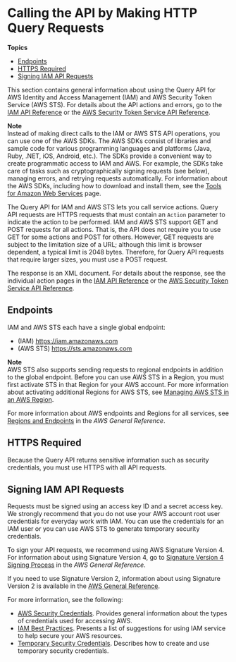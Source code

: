 # Calling the API by Making HTTP Query Requests<a name="programming"></a>

**Topics**
+ [Endpoints](#IAMEndpoints)
+ [HTTPS Required](#IAMHTTPSRequired)
+ [Signing IAM API Requests](#SigVersion)

This section contains general information about using the Query API for AWS Identity and Access Management \(IAM\) and AWS Security Token Service \(AWS STS\)\. For details about the API actions and errors, go to the [IAM API Reference](https://docs.aws.amazon.com/IAM/latest/APIReference/) or the [AWS Security Token Service API Reference](https://docs.aws.amazon.com/STS/latest/APIReference/)\. 

**Note**  
Instead of making direct calls to the IAM or AWS STS API operations, you can use one of the AWS SDKs\. The AWS SDKs consist of libraries and sample code for various programming languages and platforms \(Java, Ruby, \.NET, iOS, Android, etc\.\)\. The SDKs provide a convenient way to create programmatic access to IAM and AWS\. For example, the SDKs take care of tasks such as cryptographically signing requests \(see below\), managing errors, and retrying requests automatically\. For information about the AWS SDKs, including how to download and install them, see the [Tools for Amazon Web Services](http://aws.amazon.com/tools/) page\. 

The Query API for IAM and AWS STS lets you call service actions\. Query API requests are HTTPS requests that must contain an `Action` parameter to indicate the action to be performed\. IAM and AWS STS support GET and POST requests for all actions\. That is, the API does not require you to use GET for some actions and POST for others\. However, GET requests are subject to the limitation size of a URL; although this limit is browser dependent, a typical limit is 2048 bytes\. Therefore, for Query API requests that require larger sizes, you must use a POST request\. 

The response is an XML document\. For details about the response, see the individual action pages in the [IAM API Reference](https://docs.aws.amazon.com/IAM/latest/APIReference/) or the [AWS Security Token Service API Reference](https://docs.aws.amazon.com/STS/latest/APIReference/)\.

## Endpoints<a name="IAMEndpoints"></a>

IAM and AWS STS each have a single global endpoint:
+ \(IAM\) [https://iam\.amazonaws\.com](https://iam.amazonaws.com)
+ \(AWS STS\) [https://sts\.amazonaws\.com](https://sts.amazonaws.com)

**Note**  
AWS STS also supports sending requests to regional endpoints in addition to the global endpoint\. Before you can use AWS STS in a Region, you must first activate STS in that Region for your AWS account\. For more information about activating additional Regions for AWS STS, see [Managing AWS STS in an AWS Region](id_credentials_temp_enable-regions.md)\.

For more information about AWS endpoints and Regions for all services, see [Regions and Endpoints](https://docs.aws.amazon.com/general/latest/gr/index.html?rande.html) in the *AWS General Reference*\. 

## HTTPS Required<a name="IAMHTTPSRequired"></a>

Because the Query API returns sensitive information such as security credentials, you must use HTTPS with all API requests\. 

## Signing IAM API Requests<a name="SigVersion"></a>

Requests must be signed using an access key ID and a secret access key\. We strongly recommend that you do not use your AWS account root user credentials for everyday work with IAM\. You can use the credentials for an IAM user or you can use AWS STS to generate temporary security credentials\.

To sign your API requests, we recommend using AWS Signature Version 4\. For information about using Signature Version 4, go to [Signature Version 4 Signing Process](https://docs.aws.amazon.com/general/latest/gr/signature-version-4.html) in the *AWS General Reference*\. 

If you need to use Signature Version 2, information about using Signature Version 2 is available in the [AWS General Reference](https://docs.aws.amazon.com/general/latest/gr/signing_aws_api_requests.html)\.

For more information, see the following:
+  [AWS Security Credentials](https://docs.aws.amazon.com/general/latest/gr/aws-security-credentials.html)\. Provides general information about the types of credentials used for accessing AWS\. 
+ [IAM Best Practices](best-practices.md)\. Presents a list of suggestions for using IAM service to help secure your AWS resources\. 
+ [Temporary Security Credentials](id_credentials_temp.md)\. Describes how to create and use temporary security credentials\. 